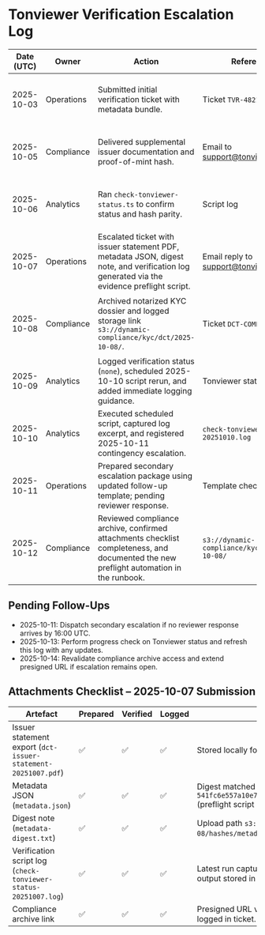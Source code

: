 # Tonviewer Verification Escalation Log

| Date (UTC) | Owner      | Action                                                                                                                                    | Reference                                     | Outcome                                                  |
| ---------- | ---------- | ----------------------------------------------------------------------------------------------------------------------------------------- | --------------------------------------------- | -------------------------------------------------------- |
| 2025-10-03 | Operations | Submitted initial verification ticket with metadata bundle.                                                                               | Ticket `TVR-4821`                             | Acknowledged by Tonviewer support; verification pending. |
| 2025-10-05 | Compliance | Delivered supplemental issuer documentation and proof-of-mint hash.                                                                       | Email to support@tonviewer.com                | Awaiting confirmation that documents were received.      |
| 2025-10-06 | Analytics  | Ran `check-tonviewer-status.ts` to confirm status and hash parity.                                                                        | Script log                                    | Jetton still unverified (`none`). Follow-up required.    |
| 2025-10-07 | Operations | Escalated ticket with issuer statement PDF, metadata JSON, digest note, and verification log generated via the evidence preflight script. | Email reply to support@tonviewer.com          | Auto-response confirmed receipt; manual review pending.  |
| 2025-10-08 | Compliance | Archived notarized KYC dossier and logged storage link `s3://dynamic-compliance/kyc/dct/2025-10-08/`.                                     | Ticket `DCT-COMP-2025-118`                    | Archive verified; access recorded in escalation notes.   |
| 2025-10-09 | Analytics  | Logged verification status (`none`), scheduled 2025-10-10 script rerun, and added immediate logging guidance.                             | Tonviewer status report                       | Verification unchanged; rerun queued.                    |
| 2025-10-10 | Analytics  | Executed scheduled script, captured log excerpt, and registered 2025-10-11 contingency escalation.                                        | `check-tonviewer-status-20251010.log`         | Verification still `none`; escalation prep continues.    |
| 2025-10-11 | Operations | Prepared secondary escalation package using updated follow-up template; pending reviewer response.                                        | Template checklist                            | Standing by for Tonviewer verdict before dispatch.       |
| 2025-10-12 | Compliance | Reviewed compliance archive, confirmed attachments checklist completeness, and documented the new preflight automation in the runbook.    | `s3://dynamic-compliance/kyc/dct/2025-10-08/` | No gaps found; archive remains accessible.               |

## Pending Follow-Ups

- 2025-10-11: Dispatch secondary escalation if no reviewer response arrives by
  16:00 UTC.
- 2025-10-13: Perform progress check on Tonviewer status and refresh this log
  with any updates.
- 2025-10-14: Revalidate compliance archive access and extend presigned URL if
  escalation remains open.

## Attachments Checklist – 2025-10-07 Submission

| Artefact                                                        | Prepared | Verified | Logged | Notes                                                                                                                 |
| --------------------------------------------------------------- | -------- | -------- | ------ | --------------------------------------------------------------------------------------------------------------------- |
| Issuer statement export (`dct-issuer-statement-20251007.pdf`)   | ✅       | ✅       | ✅     | Stored locally for dispatch and hash recorded in log.                                                                 |
| Metadata JSON (`metadata.json`)                                 | ✅       | ✅       | ✅     | Digest matched `541fc6e557a10e703a1568da31b3a97078907cd1391cfae61e5d1df01227c3a5` (preflight script output archived). |
| Digest note (`metadata-digest.txt`)                             | ✅       | ✅       | ✅     | Upload path `s3://dynamic-compliance/kyc/dct/2025-10-08/hashes/metadata-digest.txt` (generated by preflight script).  |
| Verification script log (`check-tonviewer-status-20251007.log`) | ✅       | ✅       | ✅     | Latest run captured at 2025-10-07 15:59 UTC with flag `none` (script output stored in logs directory).                |
| Compliance archive link                                         | ✅       | ✅       | ✅     | Presigned URL valid through 2025-10-14 00:00 UTC; access logged in ticket.                                            |
